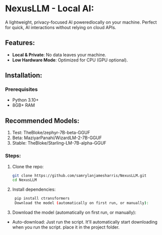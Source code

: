 # NexusLLM - Local AI:

A lightweight, privacy-focused AI poweredlocally on your machine. Perfect for quick, AI interactions without relying on cloud APIs.

## Features:
- **Local & Private**: No data leaves your machine.  
- **Low Hardware Mode**: Optimized for CPU (GPU optional).   

## Installation:
### Prerequisites
- Python 3.10+  
- 8GB+ RAM

## Recommended Models:
1. Test: TheBloke/zephyr-7B-beta-GGUF
2. Beta: MaziyarPanahi/WizardLM-2-7B-GGUF
3. Stable: TheBloke/Starling-LM-7B-alpha-GGUF

### Steps:
1. Clone the repo:  
   ```bash
   git clone https://github.com/samrylanjamesharris/NexusLLM.git
   cd NexusLLM
   
2. Install dependencies:

   ```bash
    pip install ctransformers
    Download the model (automatically on first run, or manually):

3. Download the model (automatically on first run, or manually):
- Auto-download: Just run the script. It'll automatically start downloading when you run the script.
place it in the project folder.
